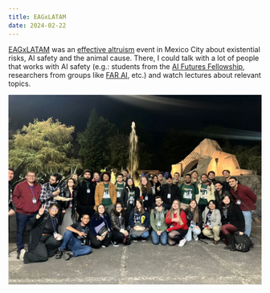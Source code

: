 ```yaml
---
title: EAGxLATAM
date: 2024-02-22
---
```


[EAGxLATAM](www.effectivealtruism.org/ea-global/events/eagxlatinamerica-2024) was an [effective altruism](effectivealtruism.org) event in Mexico City about existential risks, AI safety and the animal cause. There, I could talk with a lot of people that works with AI safety (e.g.: students from the [AI Futures Fellowship](aifuturesfellowship.org), researchers from groups like [FAR AI](far.ai), etc.) and watch lectures about relevant topics.

![Photo of the participants](photo.webp "Photo with all Brazilians that were in the event :brazil:.")
